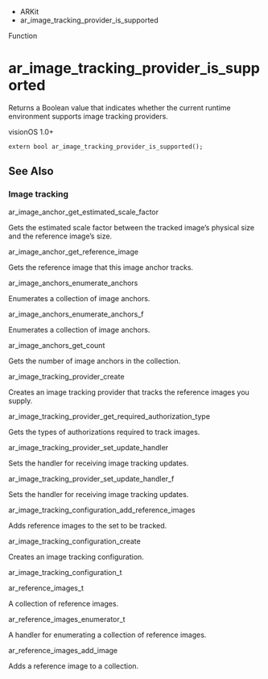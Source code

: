 

- ARKit
-  ar_image_tracking_provider_is_supported 

Function

# ar_image_tracking_provider_is_supported

Returns a Boolean value that indicates whether the current runtime environment supports image tracking providers.

visionOS 1.0+

``` source
extern bool ar_image_tracking_provider_is_supported();
```

## See Also

### Image tracking

ar_image_anchor_get_estimated_scale_factor

Gets the estimated scale factor between the tracked image’s physical size and the reference image’s size.

ar_image_anchor_get_reference_image

Gets the reference image that this image anchor tracks.

ar_image_anchors_enumerate_anchors

Enumerates a collection of image anchors.

ar_image_anchors_enumerate_anchors_f

Enumerates a collection of image anchors.

ar_image_anchors_get_count

Gets the number of image anchors in the collection.

ar_image_tracking_provider_create

Creates an image tracking provider that tracks the reference images you supply.

ar_image_tracking_provider_get_required_authorization_type

Gets the types of authorizations required to track images.

ar_image_tracking_provider_set_update_handler

Sets the handler for receiving image tracking updates.

ar_image_tracking_provider_set_update_handler_f

Sets the handler for receiving image tracking updates.

ar_image_tracking_configuration_add_reference_images

Adds reference images to the set to be tracked.

ar_image_tracking_configuration_create

Creates an image tracking configuration.

ar_image_tracking_configuration_t

ar_reference_images_t

A collection of reference images.

ar_reference_images_enumerator_t

A handler for enumerating a collection of reference images.

ar_reference_images_add_image

Adds a reference image to a collection.

